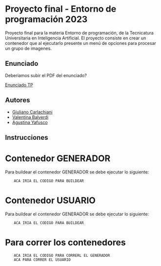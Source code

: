 
# Proyecto final - Entorno de programación 2023

Proyecto final para la materia Entorno de programación, de la Tecnicatura Universitaria en Inteligencia Artificial. El proyecto consiste en crear un contenedor que al ejecutarlo presente un menú de opciones para procesar un grupo de imagenes.

## Enunciado
Deberiamos subir el PDF del enunciado?

[Enunciado TP](https://link)


## Autores

- [Giuliano Carlachiani](https://github.com/giuliano2505/)
- [Valentina Balverdi](https://github.com/ValentinaBalverdi)
- [Agustina Yafusco](https://github.com/AgusG13)

## Instrucciones
# Contenedor GENERADOR
Para buildear el contenedor GENERADOR se debe ejecutar lo siguiente:

```bash
    ACA IRIA EL CODIGO PARA BUILDEAR
```
    
# Contenedor USUARIO
Para buildear el contenedor GENERADOR se debe ejecutar lo siguiente:

```bash
    ACA IRIA EL CODIGO PARA BUILDEAR
```
# Para correr los contenedores


```bash
    ACA IRIA EL CODIGO PARA CORRERL EL GENERADOR
    ACA PARA CORRER EL USUARIO
```
